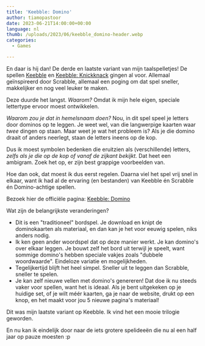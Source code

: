 ```yaml
---
title: 'Keebble: Domino'
author: tiamopastoor
date: 2023-06-21T14:00:00+00:00
language: nl
thumb: /uploads/2023/06/keebble_domino-header.webp
categories:
  - Games

---
```

En daar is hij dan! De derde en laatste variant van mijn taalspelletjes! De spellen [Keebble][1] en [Keebble: Knickknack][2] gingen al voor. Allemaal geïnspireerd door Scrabble, allemaal een poging om dat spel sneller, makkelijker en nog veel leuker te maken.

Deze duurde het langst. _Waarom?_ Omdat ik mijn hele eigen, speciale lettertype ervoor moest ontwikkelen.

_Waarom zou je dat in hemelsnaam doen?_ Nou, in dit spel speel je letters door dominos op te leggen. Je weet wel, van die langwerpige kaarten waar _twee_ dingen op staan. Maar weet je wat het probleem is? Als je die domino draait of anders neerlegt, staan de letters ineens op de kop. 

Dus ik moest symbolen bedenken die eruitzien als (verschillende) letters, _zelfs als je die op de kop of vanaf de zijkant bekijkt._ Dat heet een ambigram. Zoek het op, er zijn best grappige voorbeelden van.

Hoe dan ook, dat moest ik dus eerst regelen. Daarna viel het spel vrij snel in elkaar, want ik had al de ervaring (en bestanden) van Keebble én Scrabble én Domino-achtige spellen.

Bezoek hier de officiële pagina: [Keebble: Domino][3]

Wat zijn de belangrijkste veranderingen?

  * Dit is een "traditioneel" bordspel. Je download en knipt de dominokaarten als materiaal, en dan kan je het voor eeuwig spelen, niks anders nodig.
  * Ik ken geen ander woordspel dat op deze manier werkt. Je kan domino's over elkaar leggen. Je bouwt zelf het bord uit terwijl je speelt, want sommige domino's hebben speciale vakjes zoals "dubbele woordwaarde". Eindeloze variatie en mogelijkheden.
  * Tegelijkertijd blijft het heel simpel. Sneller uit te leggen dan Scrabble, sneller te spelen.
  * Je kan zelf nieuwe vellen met domino's genereren! Dat doe ik nu steeds vaker voor spellen, want het is ideaal. Als je bent uitgekeken op je huidige set, of je wilt méér kaarten, ga je naar de website, drukt op een knop, en het maakt voor jou 5 nieuwe pagina's materiaal!

Dit was mijn laatste variant op Keebble. Ik vind het een mooie trilogie geworden. 

En nu kan ik eindelijk door naar de iets grotere spelideeën die nu al een half jaar op pauze moesten :p

 [1]: /blog/2023/2023-03-22-keebble
 [2]: /blog/2023/2023-05-21-keebble-knickknack
 [3]: https://pandaqi.com/keebble-games/spell/keebble-domino